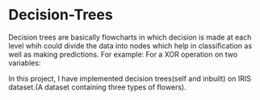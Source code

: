 # Decision-Trees

Decision trees are basically flowcharts in which decision is made at each level whih could divide the data into nodes which help in classification as well as making predictions. For example: 
For a XOR operation on two variables: 

In this project, I have implemented decision trees(self and inbuilt) on IRIS dataset.(A dataset containing three types of flowers).
